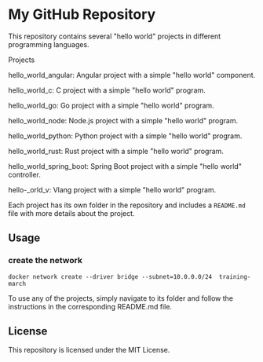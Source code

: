 
# My GitHub Repository
This repository contains several "hello world" projects in different programming languages.

Projects

hello_world_angular: Angular project with a simple "hello world" component.

hello_world_c: C project with a simple "hello world" program.

hello_world_go: Go project with a simple "hello world" program.

hello_world_node: Node.js project with a simple "hello world" program.

hello_world_python: Python project with a simple "hello world" program.

hello_world_rust: Rust project with a simple "hello world" program.

hello_world_spring_boot: Spring Boot project with a simple "hello world" 
controller.

hello-_orld_v: Vlang project with a simple "hello world" program.

Each project has its own folder in the repository and includes a  ```README.md``` file with more details about the project.


## Usage

### create the network

``` docker network create --driver bridge --subnet=10.0.0.0/24  training-march ```

To use any of the projects, simply navigate to its folder and follow the instructions in the corresponding README.md file.

## License

This repository is licensed under the MIT License.